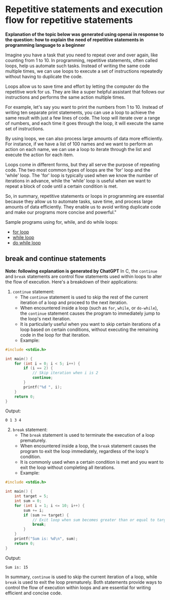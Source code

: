 # Repetitive statements and execution flow for repetitive statements

**Explanation of the topic below was generated using openai in response to the question: how to explain the need of repetitive statements in programming language to a beginner**

Imagine you have a task that you need to repeat over and over again, like counting from 1 to 10. In programming, repetitive statements, often called loops, help us automate such tasks. Instead of writing the same code multiple times, we can use loops to execute a set of instructions repeatedly without having to duplicate the code.

Loops allow us to save time and effort by letting the computer do the repetitive work for us. They are like a super helpful assistant that follows our instructions and performs the same action multiple times.

For example, let's say you want to print the numbers from 1 to 10. Instead of writing ten separate print statements, you can use a loop to achieve the same result with just a few lines of code. The loop will iterate over a range of numbers, and each time it goes through the loop, it will execute the same set of instructions.

By using loops, we can also process large amounts of data more efficiently. For instance, if we have a list of 100 names and we want to perform an action on each name, we can use a loop to iterate through the list and execute the action for each item.

Loops come in different forms, but they all serve the purpose of repeating code. The two most common types of loops are the 'for' loop and the 'while' loop. The 'for' loop is typically used when we know the number of iterations in advance, while the 'while' loop is useful when we want to repeat a block of code until a certain condition is met.

So, in summary, repetitive statements or loops in programming are essential because they allow us to automate tasks, save time, and process large amounts of data efficiently. They enable us to avoid writing duplicate code and make our programs more concise and powerful."

Sample programs using for, while, and do while loops:

- [for loop](../src/for.c)
- [while loop](../src/while.c)
- [do while loop](../src/dowhile.c)

## break and continue statements

**Note: following explanation is generated by ChatGPT**
In C, the `continue` and `break` statements are control flow statements used within loops to alter the flow of execution. Here's a breakdown of their applications:

1. `continue` statement:
   - The `continue` statement is used to skip the rest of the current iteration of a loop and proceed to the next iteration.
   - When encountered inside a loop (such as `for`, `while`, or `do-while`), the `continue` statement causes the program to immediately jump to the loop's next iteration.
   - It is particularly useful when you want to skip certain iterations of a loop based on certain conditions, without executing the remaining code in the loop for that iteration.
   - Example:

```c
#include <stdio.h>

int main() {
    for (int i = 0; i < 5; i++) {
        if (i == 2) {
            // Skip iteration when i is 2
            continue;
        }
        printf("%d ", i);
    }
    return 0;
}
```
Output:
```
0 1 3 4
```

2. `break` statement:
   - The `break` statement is used to terminate the execution of a loop prematurely.
   - When encountered inside a loop, the `break` statement causes the program to exit the loop immediately, regardless of the loop's condition.
   - It is commonly used when a certain condition is met and you want to exit the loop without completing all iterations.
   - Example:

```c
#include <stdio.h>

int main() {
    int target = 5;
    int sum = 0;
    for (int i = 1; i <= 10; i++) {
        sum += i;
        if (sum >= target) {
            // Exit loop when sum becomes greater than or equal to target
            break;
        }
    }
    printf("Sum is: %d\n", sum);
    return 0;
}
```
Output:
```
Sum is: 15
```

In summary, `continue` is used to skip the current iteration of a loop, while `break` is used to exit the loop prematurely. Both statements provide ways to control the flow of execution within loops and are essential for writing efficient and concise code.
